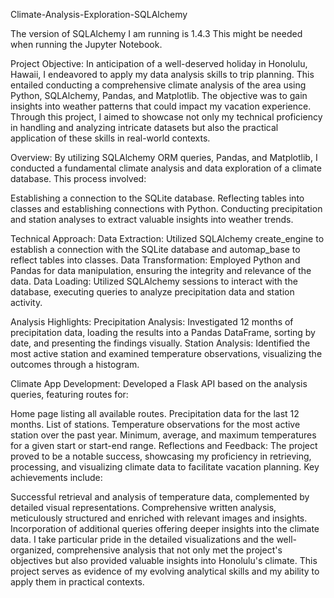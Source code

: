 Climate-Analysis-Exploration-SQLAlchemy

The version of SQLAlchemy I am running is 1.4.3
This might be needed when running the Jupyter Notebook.

Project Objective:
In anticipation of a well-deserved holiday in Honolulu, Hawaii, I endeavored to apply my data analysis skills to trip planning. This entailed conducting a comprehensive climate analysis of the area using Python, SQLAlchemy, Pandas, and Matplotlib. The objective was to gain insights into weather patterns that could impact my vacation experience. Through this project, I aimed to showcase not only my technical proficiency in handling and analyzing intricate datasets but also the practical application of these skills in real-world contexts.

Overview:
By utilizing SQLAlchemy ORM queries, Pandas, and Matplotlib, I conducted a fundamental climate analysis and data exploration of a climate database. This process involved:

Establishing a connection to the SQLite database.
Reflecting tables into classes and establishing connections with Python.
Conducting precipitation and station analyses to extract valuable insights into weather trends.

Technical Approach:
Data Extraction: Utilized SQLAlchemy create_engine to establish a connection with the SQLite database and automap_base to reflect tables into classes.
Data Transformation: Employed Python and Pandas for data manipulation, ensuring the integrity and relevance of the data.
Data Loading: Utilized SQLAlchemy sessions to interact with the database, executing queries to analyze precipitation data and station activity.

Analysis Highlights:
Precipitation Analysis: Investigated 12 months of precipitation data, loading the results into a Pandas DataFrame, sorting by date, and presenting the findings visually.
Station Analysis: Identified the most active station and examined temperature observations, visualizing the outcomes through a histogram.

Climate App Development:
Developed a Flask API based on the analysis queries, featuring routes for:

Home page listing all available routes.
Precipitation data for the last 12 months.
List of stations.
Temperature observations for the most active station over the past year.
Minimum, average, and maximum temperatures for a given start or start-end range.
Reflections and Feedback:
The project proved to be a notable success, showcasing my proficiency in retrieving, processing, and visualizing climate data to facilitate vacation planning. Key achievements include:

Successful retrieval and analysis of temperature data, complemented by detailed visual representations.
Comprehensive written analysis, meticulously structured and enriched with relevant images and insights.
Incorporation of additional queries offering deeper insights into the climate data.
I take particular pride in the detailed visualizations and the well-organized, comprehensive analysis that not only met the project's objectives but also provided valuable insights into Honolulu's climate. This project serves as evidence of my evolving analytical skills and my ability to apply them in practical contexts.

